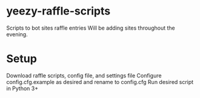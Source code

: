 # yeezy-raffle-scripts
Scripts to bot sites raffle entries
Will be adding sites throughout the evening.

# Setup
Download raffle scripts, config file, and settings file
Configure config.cfg.example as desired and rename to config.cfg
Run desired script in Python 3+
